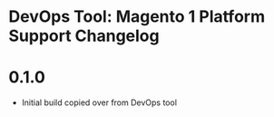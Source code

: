 DevOps Tool: Magento 1 Platform Support Changelog
==============================================

# 0.1.0
- Initial build copied over from DevOps tool
